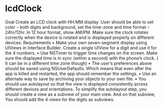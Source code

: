 # lcdClock

Goal
Create an LCD clock with HH:MM display. User should be able to set color – both digits and background, set the time-zone and time format – 24hr/12hr. In 12 hour format, show AM/PM.
Make sure the clock rotates correctly when the device is rotated and is displayed properly on different devices.
Requirements
• Make your own seven-segment display using UIViews in Interface Builder. Create a single UIView for a digit and use it for the 4 numbers.
• Use NSTimer to trigger time changes on the screen. Make sure the displayed time is in sync (within a second) with the phone’s clock. ( It can be in a different time zone though)
• The user’s preferences above should be saved using NSUserDefaults. Which means that even after the app is killed and restarted, the app should remember the settings.
• Use an alternate way to save by archiving your objects to your own file.
• You should use autolayout so that the view is displayed consistently across
different devices and orientations. To simplify the autolayout step, you should create a view as a subview of your main view. And on that subview, You should add the 4 views for the digits as subviews.
